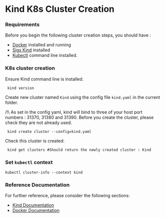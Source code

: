 # Kind K8s Cluster Creation


### Requirements

Before you begin the following cluster creation steps, you should have :
* [Docker](https://docs.docker.com/get-docker) installed and running
* [Sigs Kind](https://kind.sigs.k8s.io/) installed
* [Kubectl](https://kubernetes.io/docs/tasks/tools/install-kubectl/) command line installed.

### K8s cluster creation

Ensure Kind command line is installed.
```
 kind version
```
Create new cluster named ``Kind`` using the config file ``kind.yaml`` in the current folder.  

/!\ As set in the config yaml, kind will bind to three of your host port numbers : 31370, 31380 and 31390.
Before you create the cluster, please check they are not already used.
```
 kind create cluster --config=kind.yaml
```

Check this cluster is created:
```
 kind get clusters #Should return the newly created cluster : Kind
```

### Set ```kubectl``` context

```
kubectl cluster-info --context kind
```


### Reference Documentation
For further reference, please consider the following sections:

* [Kind Documentation](https://kind.sigs.k8s.io/)
* [Docker Documentation](https://docs.docker.com/get-docker) 

